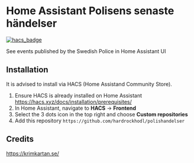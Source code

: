 # Home Assistant Polisens senaste händelser

[![hacs_badge](https://img.shields.io/badge/HACS-Custom-orange.svg)](https://github.com/custom-components/hacs)

See events published by the Swedish Police in Home Assistant UI

## Installation
It is advised to install via HACS (Home Assistand Community Store).
1. Ensure HACS is already installed on Home Assistant https://hacs.xyz/docs/installation/prerequisites/
2. In Home Assistant, navigate to **HACS** -> **Frontend**
3. Select the 3 dots icon in the top right and choose **Custom repositories**
4. Add this repository `https://github.com/hardrockhodl/polishandelser`

## Credits 
https://krimkartan.se/
